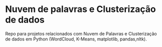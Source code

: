 # Nuvem de palavras e Clusterização de dados

Repo para projetos relacionados com Nuvem de Palavras e Clusterização de dados em Python (WordCloud, K-Means, matplotlib, pandas,nltk).